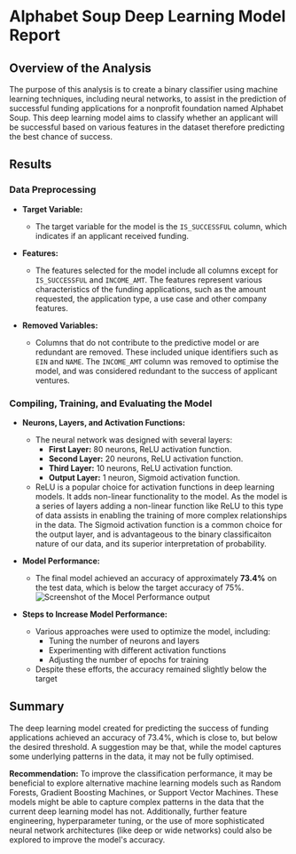 
# Alphabet Soup Deep Learning Model Report

## Overview of the Analysis

The purpose of this analysis is to create a binary classifier using machine learning techniques, including neural networks, to assist in the prediction of successful funding applications for a nonprofit foundation named Alphabet Soup. This deep learning model aims to classify whether an applicant will be successful based on various features in the dataset therefore predicting the best chance of success.

## Results

### Data Preprocessing

- **Target Variable:**
  - The target variable for the model is the `IS_SUCCESSFUL` column, which indicates if an applicant received funding.

- **Features:**
  - The features selected for the model include all columns except for `IS_SUCCESSFUL` and `INCOME_AMT`. The features represent various characteristics of the funding applications, such as the amount requested, the application type, a use case and other company features. 

- **Removed Variables:**
  - Columns that do not contribute to the predictive model or are redundant are removed. These included unique identifiers such as `EIN` and `NAME`.  The `INCOME_AMT` column was removed to optimise the model, and was considered redundant to the success of applicant ventures.

### Compiling, Training, and Evaluating the Model

- **Neurons, Layers, and Activation Functions:**
  - The neural network was designed with several layers:
    - **First Layer:** 80 neurons, ReLU activation function.
    - **Second Layer:** 20 neurons, ReLU activation function.
    - **Third Layer:** 10 neurons, ReLU activation function.
    - **Output Layer:** 1 neuron, Sigmoid activation function.
  - ReLU is a popular choice for activation functions in deep learning models.  It adds non-linear functionality to the model.  As the model is a series of layers adding a non-linear function like ReLU to this type of data assists in enabling the training of more complex relationships in the data. The Sigmoid activation function is a common choice for the output layer, and is advantageous to the binary classificaiton nature of our data, and its superior interpretation of probability.

- **Model Performance:**
  - The final model achieved an accuracy of approximately **73.4%** on the test data, which is below the target accuracy of 75%.
![Screenshot of the Mocel Performance output]("C:\Users\tammy\OneDrive\Documents\GitHub\Deep-Learning-Challenge\Images\Model_Performance.jpeg")


- **Steps to Increase Model Performance:**
  - Various approaches were used to optimize the model, including:
    - Tuning the number of neurons and layers
    - Experimenting with different activation functions
    - Adjusting the number of epochs for training
  - Despite these efforts, the accuracy remained slightly below the target

## Summary

The deep learning model created for predicting the success of funding applications achieved an accuracy of 73.4%, which is close to, but below the desired threshold. A suggestion may be that, while the model captures some underlying patterns in the data, it may not be fully optimised.

**Recommendation:**
To improve the classification performance, it may be beneficial to explore alternative machine learning models such as Random Forests, Gradient Boosting Machines, or Support Vector Machines. These models might be able to capture complex patterns in the data that the current deep learning model has not. Additionally, further feature engineering, hyperparameter tuning, or the use of more sophisticated neural network architectures (like deep or wide networks) could also be explored to improve the model's accuracy.
